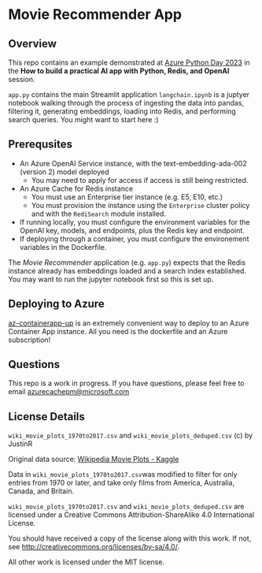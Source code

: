 # Movie Recommender App

## Overview
This repo contains an example demonstrated at [Azure Python Day 2023](https://learn.microsoft.com/en-us/events/learn-events/azuredevelopers-pythonday/) in the **How to build a practical AI app with Python, Redis, and OpenAI** session. 

`app.py` contains the main Streamlit application 
`langchain.ipynb` is a juptyer notebook walking through the process of ingesting the data into pandas, filtering it, generating embeddings, loading into Redis, and performing search queries. You might want to start here :)

## Prerequsites
- An Azure OpenAI Service instance, with the text-embedding-ada-002 (version 2) model deployed
  - You may need to apply for access if access is still being restricted. 
- An Azure Cache for Redis instance
  - You must use an Enterprise tier instance (e.g. E5, E10, etc.)
  - You must provision the instance using the `Enterprise` cluster policy and with the `RediSearch` module installed.
- If running locally, you must configure the environment variables for the OpenAI key, models, and endpoints, plus the Redis key and endpoint.
- If deploying through a container, you must configure the environement variables in the Dockerfile.

The _Movie Recommender_ application (e.g. `app.py`) expects that the Redis instance already has embeddings loaded and a search index established. You may want to run the jupyter notebook first so this is set up.

## Deploying to Azure
[az-containerapp-up](https://learn.microsoft.com/en-us/cli/azure/containerapp?view=azure-cli-latest#az-containerapp-up) is an extremely convenient way to deploy to an Azure Container App instance. All you need is the dockerfile and an Azure subscription!

## Questions
This repo is a work in progress. If you have questions, please feel free to email azurecachepm@microsoft.com

## License Details
`wiki_movie_plots_1970to2017.csv` and `wiki_movie_plots_deduped.csv` (c) by JustinR

Original data source: [Wikipedia Movie Plots - Kaggle](https://www.kaggle.com/datasets/jrobischon/wikipedia-movie-plots)

Data in `wiki_movie_plots_1970to2017.csv`was modified to filter for only entries from 1970 or later, and take only films from America, Australia, Canada, and Britain. 

`wiki_movie_plots_1970to2017.csv` and `wiki_movie_plots_deduped.csv` are licensed under a
Creative Commons Attribution-ShareAlike 4.0 International License.

You should have received a copy of the license along with this
work. If not, see <http://creativecommons.org/licenses/by-sa/4.0/>.

All other work is licensed under the MIT license. 
